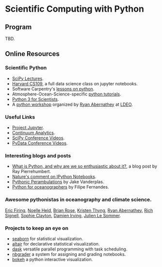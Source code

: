 # Scientific Computing with Python

## Program
TBD.

## Online Resources 

### Scientific Python
* [SciPy Lectures](http://www.scipy-lectures.org/).
* [Harvard CS109](http://cs109.github.io/2015/), a full data science class on jupyter notebooks.
* Software Carpentry's [lessons on python](http://swcarpentry.github.io/python-novice-inflammation/).
* Atmosphere-Ocean-Science-specific [python tutorials](http://pyaos.johnny-lin.com/?page_id=217).
* [Python 3 for Scientists](http://python-3-for-scientists.readthedocs.io/en/latest/index.html).
* A [python workshop](https://git.io/vK59C) organized by [Ryan Abernathey](http://rabernat.github.io/) at [LDEO](http://www.ldeo.columbia.edu/).

### Useful Links
* [Project Jupyter](http://jupyter.org/).
* [Continuum Analytics](https://www.continuum.io/).
* [SciPy Conference Videos](https://www.youtube.com/user/EnthoughtMedia).
* [PyData Conference Videos](https://www.youtube.com/user/PyDataTV).

### Interesting blogs and posts
* [What is Python, and why are we so enthusiastic about it?](http://geosci.uchicago.edu/~rtp1/itr/Python.html), a blog post
    by Ray Pierrehumbert.
* [Nature's comment on IPython Notebooks](http://www.nature.com/news/interactive-notebooks-sharing-the-code-1.16261).
* [Pythonic Perambulations](https://jakevdp.github.io/) by Jake Vanderplas.
* [Python for oceanographers](https://ocefpaf.github.io/python4oceanographers/) by Filipe Fernandes.

### Awesome pythonistas in oceanography and climate science.
[Eric Firing](https://github.com/efiring), [Noelle Held](http://www.mit.edu/~nheld/), [Brian Rose](http://www.atmos.albany.edu/facstaff/brose/index.html), [Kristen Thyng](http://kristenthyng.com/), [Ryan Abernathey](http://rabernat.github.io/), [Rich Signell](https://about.me/rich.signell), [Sophie Clayton](http://armbrustlab.ocean.washington.edu/people/clayton), [Damien Irving](https://drclimate.wordpress.com/who-is-dr-climate/), [Julien Le Sommer](http://lesommer.github.io/).

### Projects to keep an eye on
* [seaborn](https://stanford.edu/~mwaskom/software/seaborn/) for statistical visualization.
* [altair](https://github.com/ellisonbg/altair) for declarative statistical visualization.
* [dask](http://dask.pydata.org/en/latest/) versatile parallel programming with task scheduling.
* [nbgrader](https://github.com/jupyter/nbgrader) a system for assigning and grading notebooks.
* [bokeh](http://bokeh.pydata.org/en/latest/) a python interactive visualization.

